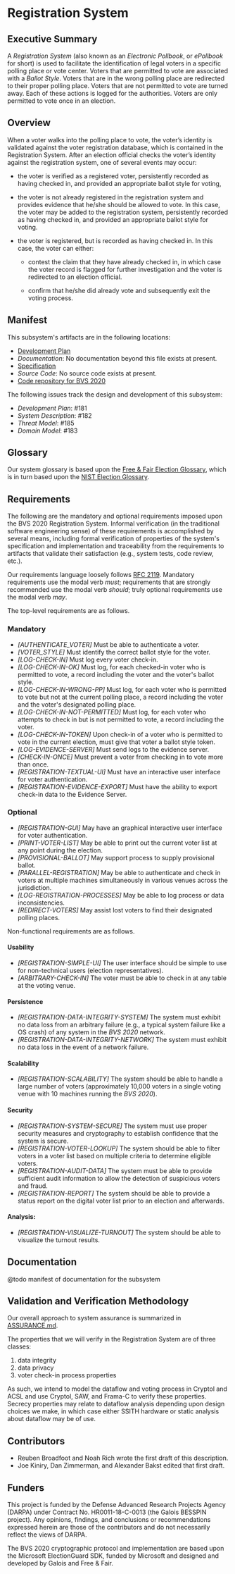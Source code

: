 # Registration System

## Executive Summary

A *Registration System* (also known as an *Electronic Pollbook*, or
*ePollbook* for short) is used to facilitate the identification of
legal voters in a specific polling place or vote center.  Voters that
are permitted to vote are associated with a *Ballot Style*.  Voters
that are in the wrong polling place are redirected to their proper
polling place.  Voters that are not permitted to vote are turned away.
Each of these actions is logged for the authorities.  Voters are only 
permitted to vote once in an election.

## Overview

When a voter walks into the polling place to vote, the voter’s
identity is validated against the voter registration database, which
is contained in the Registration System.  After an election official
checks the voter’s identity against the registration system, one
of several events may occur:

* the voter is verified as a registered voter, persistently recorded
  as having checked in, and provided an appropriate ballot style for
  voting,

* the voter is not already registered in the registration system and
  provides evidence that he/she should be allowed to vote. In this
  case, the voter may be added to the registration system,
  persistently recorded as having checked in, and provided an
  appropriate ballot style for voting.

* the voter is registered, but is recorded as having checked in. 
  In this case, the voter can either:

     * contest the claim that they have already checked in, in which
       case the voter record is flagged for further investigation and 
       the voter is redirected to an election official.

     * confirm that he/she did already vote and subsequently exit the
       voting process.

## Manifest

This subsystem's artifacts are in the following locations:

- [Development Plan](../specs/lando/registration_system/plan.lando)
- _Documentation_: No documentation beyond this file exists at present.
- [Specification](../specs/lando/registration_system)
- _Source Code_: No source code exists at present.
- [Code repository for BVS 2020](https://gitlab-ext.galois.com/ssith/voting-system)

The following issues track the design and development of this subsystem:

- _Development Plan_: #181
- _System Description_: #182
- _Threat Model_: #185
- _Domain Model_: #183

## Glossary

Our system glossary is based upon the 
[Free & Fair Election Glossary](https://github.com/FreeAndFair/ElectionGlossary), 
which is in turn based upon the 
[NIST Election Glossary](https://pages.nist.gov/ElectionGlossary/).

## Requirements

The following are the mandatory and optional requirements imposed upon
the BVS 2020 Registration System.  Informal verification (in the
traditional software engineering sense) of these requirements is
accomplished by several means, including formal verification of
properties of the system's specification and implementation and 
traceability from the requirements to artifacts that validate their
satisfaction (e.g., system tests, code review, etc.).

Our requirements language loosely follows 
[RFC 2119](https://www.ietf.org/rfc/rfc2119.txt). Mandatory requirements 
use the modal verb _must_; requirements that are strongly recommended 
use the modal verb _should_; truly optional requirements use the modal 
verb _may_. 

The top-level requirements are as follows.

### Mandatory

 * *[AUTHENTICATE_VOTER]* Must be able to authenticate a voter.
 * *[VOTER_STYLE]* Must identify the correct ballot style for the
   voter.
 * *[LOG-CHECK-IN]* Must log every voter check-in.
 * *[LOG-CHECK-IN-OK]* Must log, for each checked-in voter who is permitted to
   vote, a record including the voter and the voter's ballot style.
 * *[LOG-CHECK-IN-WRONG-PP]* Must log, for each voter who is permitted to vote
   but not at the current polling place, a record including the voter and the
   voter's designated polling place.
 * *[LOG-CHECK-IN-NOT-PERMITTED]* Must log, for each voter who attempts to
   check in but is not permitted to vote, a record including the voter.
 * *[LOG-CHECK-IN-TOKEN]* Upon check-in of a voter who is permitted to vote in
   the current election, must give that voter a ballot style token.
 * *[LOG-EVIDENCE-SERVER]* Must send logs to the evidence server.
 * *[CHECK-IN-ONCE]* Must prevent a voter from checking in to vote more than
   once.
 * *[REGISTRATION-TEXTUAL-UI]* Must have an interactive user
   interface for voter authentication.
 * *[REGISTRATION-EVIDENCE-EXPORT]* Must have the ability to export
   check-in data to the Evidence Server.

### Optional

 * *[REGISTRATION-GUI]* May have an graphical interactive user
   interface for voter authentication.
 * *[PRINT-VOTER-LIST]* May be able to print out the current voter
   list at any point during the election.
 * *[PROVISIONAL-BALLOT]* May support process to supply provisional
   ballot.
 * *[PARALLEL-REGISTRATION]* May be able to authenticate and
   check in voters at multiple machines simultaneously in various
   venues across the jurisdiction.
 * *[LOG-REGISTRATION-PROCESSES]* May be able to log process or data
   inconsistencies.
 * *[REDIRECT-VOTERS]* May assist lost voters to find their designated
   polling places.

Non-functional requirements are as follows.

#### Usability

 * *[REGISTRATION-SIMPLE-UI]* The user interface should be simple to
   use for non-technical users (election representatives).
 * *[ARBITRARY-CHECK-IN]* The voter must be able to check in at any
   table at the voting venue.

#### Persistence

 * *[REGISTRATION-DATA-INTEGRITY-SYSTEM]* The system must exhibit no
   data loss from an arbitrary failure (e.g., a typical system failure
   like a OS crash) of any system in the *BVS 2020* network.
 * *[REGISTRATION-DATA-INTEGRITY-NETWORK]* The system must exhibit no
   data loss in the event of a network failure.

#### Scalability

 * *[REGISTRATION-SCALABILITY]* The system should be able to handle a
   large number of voters (approximately 10,000 voters in a single
   voting venue with 10 machines running the *BVS 2020*).

#### Security

 * *[REGISTRATION-SYSTEM-SECURE]* The system must use proper security
   measures and cryptography to establish confidence that the system
   is secure.
 * *[REGISTRATION-VOTER-LOOKUP]* The system should be able to filter
   voters in a voter list based on multiple criteria to determine
   eligible voters.
 * *[REGISTRATION-AUDIT-DATA]* The system must be able to provide
   sufficient audit information to allow the detection of suspicious
   voters and fraud.
 * *[REGISTRATION-REPORT]* The system should be able to provide a
   status report on the digital voter list prior to an election and
   afterwards.

#### Analysis:

 * *[REGISTRATION-VISUALIZE-TURNOUT]* The system should be able to
   visualize the turnout results.

## Documentation

@todo manifest of documentation for the subsystem

## Validation and Verification Methodology

Our overall approach to system assurance is summarized in
[ASSURANCE.md](../ASSURANCE.md).

The properties that we will verify in the Registration
System are of three classes:
 1. data integrity
 2. data privacy
 3. voter check-in process properties
 
As such, we intend to model the dataflow and voting process in Cryptol
and ACSL and use Cryptol, SAW, and Frama-C to verify these properties.
Secrecy properties may relate to dataflow analysis depending upon
design choices we make, in which case either SSITH hardware or static
analysis about dataflow may be of use.

## Contributors

 - Reuben Broadfoot and Noah Rich wrote the first draft of this
   description.
 - Joe Kiniry, Dan Zimmerman, and Alexander Bakst edited that first draft.

## Funders

This project is funded by the Defense Advanced Research Projects Agency
(DARPA) under Contract No. HR0011-18-C-0013 (the Galois BESSPIN project). 
Any opinions, findings, and conclusions or recommendations expressed herein
are those of the contributors and do not necessarily reflect the views of DARPA.

The BVS 2020 cryptographic protocol and implementation are based upon the
Microsoft ElectionGuard SDK, funded by Microsoft and designed and developed by
Galois and Free & Fair.

